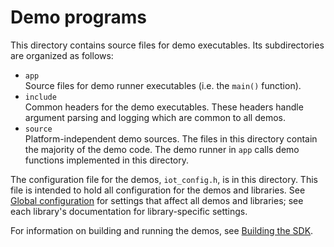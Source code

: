 # Demo programs

This directory contains source files for demo executables. Its subdirectories are organized as follows:
- `app` <br>
  Source files for demo runner executables (i.e. the `main()` function).
- `include` <br>
  Common headers for the demo executables. These headers handle argument parsing and logging which are common to all demos.
- `source` <br>
  Platform-independent demo sources. The files in this directory contain the majority of the demo code. The demo runner in `app` calls demo functions implemented in this directory.

The configuration file for the demos, `iot_config.h`, is in this directory. This file is intended to hold all configuration for the demos and libraries. See [Global configuration](https://docs.aws.amazon.com/freertos/latest/lib-ref/c-sdk/main/global_config.html) for settings that affect all demos and libraries; see each library's documentation for library-specific settings.

For information on building and running the demos, see [Building the SDK](https://docs.aws.amazon.com/freertos/latest/lib-ref/c-sdk/main/building.html).
